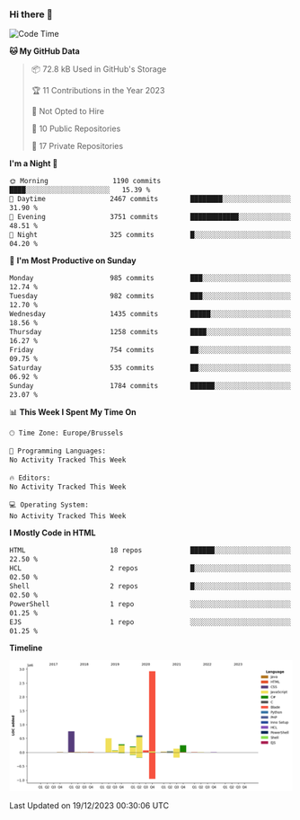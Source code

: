 ### Hi there 👋

<!--START_SECTION:waka-->
![Code Time](http://img.shields.io/badge/Code%20Time-1%2C222%20hrs%2056%20mins-blue)

**🐱 My GitHub Data** 

> 📦 72.8 kB Used in GitHub's Storage 
 > 
> 🏆 11 Contributions in the Year 2023
 > 
> 🚫 Not Opted to Hire
 > 
> 📜 10 Public Repositories 
 > 
> 🔑 17 Private Repositories 
 > 
**I'm a Night 🦉** 

```text
🌞 Morning                1190 commits        ████░░░░░░░░░░░░░░░░░░░░░   15.39 % 
🌆 Daytime                2467 commits        ████████░░░░░░░░░░░░░░░░░   31.90 % 
🌃 Evening                3751 commits        ████████████░░░░░░░░░░░░░   48.51 % 
🌙 Night                  325 commits         █░░░░░░░░░░░░░░░░░░░░░░░░   04.20 % 
```
📅 **I'm Most Productive on Sunday** 

```text
Monday                   985 commits         ███░░░░░░░░░░░░░░░░░░░░░░   12.74 % 
Tuesday                  982 commits         ███░░░░░░░░░░░░░░░░░░░░░░   12.70 % 
Wednesday                1435 commits        █████░░░░░░░░░░░░░░░░░░░░   18.56 % 
Thursday                 1258 commits        ████░░░░░░░░░░░░░░░░░░░░░   16.27 % 
Friday                   754 commits         ██░░░░░░░░░░░░░░░░░░░░░░░   09.75 % 
Saturday                 535 commits         ██░░░░░░░░░░░░░░░░░░░░░░░   06.92 % 
Sunday                   1784 commits        ██████░░░░░░░░░░░░░░░░░░░   23.07 % 
```


📊 **This Week I Spent My Time On** 

```text
🕑︎ Time Zone: Europe/Brussels

💬 Programming Languages: 
No Activity Tracked This Week

🔥 Editors: 
No Activity Tracked This Week

💻 Operating System: 
No Activity Tracked This Week
```

**I Mostly Code in HTML** 

```text
HTML                     18 repos            ██████░░░░░░░░░░░░░░░░░░░   22.50 % 
HCL                      2 repos             █░░░░░░░░░░░░░░░░░░░░░░░░   02.50 % 
Shell                    2 repos             █░░░░░░░░░░░░░░░░░░░░░░░░   02.50 % 
PowerShell               1 repo              ░░░░░░░░░░░░░░░░░░░░░░░░░   01.25 % 
EJS                      1 repo              ░░░░░░░░░░░░░░░░░░░░░░░░░   01.25 % 
```



**Timeline**

![Lines of Code chart](https://raw.githubusercontent.com/guillaumedeplancke/guillaumedeplancke/main/assets/bar_graph.png)


 Last Updated on 19/12/2023 00:30:06 UTC
<!--END_SECTION:waka-->
